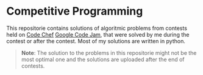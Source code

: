 # Competitive Programming

This repositorie contains solutions of algoritmic problems from contests held on [Code Chef](https://www.codechef.com) [Google Code Jam](https://code.google.com/codejam/), that were solved by me during the contest or after the contest. Most of my solutions are written in python.

>**Note**: The solution to the problems in this repositorie might not be the most optimal one and the solutions are uploaded after the end of contests.

